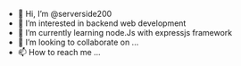 - 👋 Hi, I’m @serverside200
- 👀 I’m interested in backend web development
- 🌱 I’m currently learning node.Js with expressjs framework
- 💞️ I’m looking to collaborate on ...
- 📫 How to reach me ...

<!---
serverside200/serverside200 is a ✨ special ✨ repository because its `README.md` (this file) appears on your GitHub profile.
You can click the Preview link to take a look at your changes.
--->
